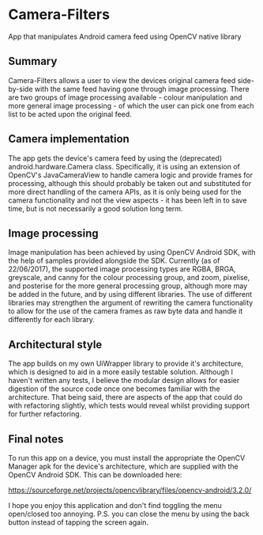 # Camera-Filters
App that manipulates Android camera feed using OpenCV native library

## Summary

Camera-Filters allows a user to view the devices original camera feed side-by-side with the same feed having gone through image processing. There are two groups of image processing available - colour manipulation and more general image processing - of which the user can pick one from each list to be acted upon the original feed. 

## Camera implementation

The app gets the device's camera feed by using the (deprecated) android.hardware.Camera class. Specifically, it is using an extension of OpenCV's JavaCameraView to handle camera logic and provide frames for processing, although this should probably be taken out and substituted for more direct handling of the camera APIs, as it is only being used for the camera functionality and not the view aspects - it has been left in to save time, but is not necessarily a good solution long term.

## Image processing

Image manipulation has been achieved by using OpenCV Android SDK, with the help of samples provided alongside the SDK. Currently (as of 22/06/2017), the supported image processing types are RGBA, BRGA, greyscale, and canny for the colour processing group, and zoom, pixelise, and posterise for the more general processing group, although more may be added in the future, and by using different libraries. The use of different libraries may strengthen the argument of rewriting the camera functionality to allow for the use of the camera frames as raw byte data and handle it differently for each library.

## Architectural style

The app builds on my own UiWrapper library to provide it's architecture, which is designed to aid in a more easily testable solution. Although I haven't written any tests, I believe the modular design allows for easier digestion of the source code once one becomes familiar with the architecture. That being said, there are aspects of the app that could do with refactoring slightly, which tests would reveal whilst providing support for further refactoring.

## Final notes

To run this app on a device, you must install the appropriate the OpenCV Manager apk for the device's architecture, which are supplied with the OpenCV Android SDK. This can be downloaded here:

  https://sourceforge.net/projects/opencvlibrary/files/opencv-android/3.2.0/

I hope you enjoy this application and don't find toggling the menu open/closed too annoying. P.S. you can close the menu by using the back button instead of tapping the screen again.
